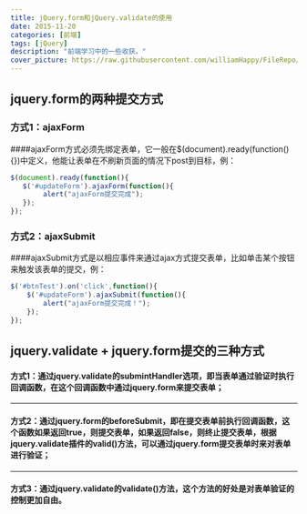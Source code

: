 ```yaml
---
title: jQuery.form和jQuery.validate的使用
date: 2015-11-20
categories: [前端]
tags: [jQuery]
description: "前端学习中的一些收获。"
cover_picture: https://raw.githubusercontent.com/williamHappy/FileRepo/master/hexo/cover_picture/cover_picture_4.jpg
---
```

<!--more-->
## jquery.form的两种提交方式
### 方式1：ajaxForm
####ajaxForm方式必须先绑定表单，它一般在$(document).ready(function(){})中定义，他能让表单在不刷新页面的情况下post到目标，例：

``` javascript
$(document).ready(function(){
   $('#updateForm').ajaxForm(function(){
        alert("ajaxForm提交完成");
   }); 
});
```

### 方式2：ajaxSubmit
####ajaxSubmit方式是以相应事件来通过ajax方式提交表单，比如单击某个按钮来触发该表单的提交，例：

``` javascript
$('#btnTest').on('click',function(){
    $('#updateForm').ajaxSubmit(function(){
        alert("ajaxForm提交完成！");
    });
});
```
## jquery.validate + jquery.form提交的三种方式
#### 方式1：通过jquery.validate的submintHandler选项，即当表单通过验证时执行回调函数，在这个回调函数中通过jquery.form来提交表单；


----------


#### 方式2：通过jquery.form的beforeSubmit，即在提交表单前执行回调函数，这个函数如果返回true，则提交表单，如果返回false，则终止提交表单，根据jquery.validate插件的valid()方法，可以通过jquery.form提交表单时来对表单进行验证；


----------


#### 方式3：通过jquery.validate的validate()方法，这个方法的好处是对表单验证的控制更加自由。






